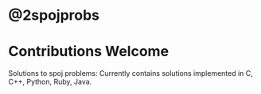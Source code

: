 #     @2spojprobs
# Contributions Welcome
Solutions to spoj problems:
Currently contains solutions implemented in C, C++, Python, Ruby, Java.
